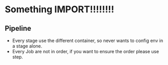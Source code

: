 # Something IMPORT!!!!!!!!
## Pipeline  
- Every stage use the different container, so never wants to config env in a stage alone.
- Every Job are not in order, if you want to ensure the order please use step.

